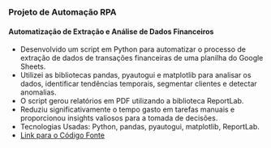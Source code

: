### Projeto de Automação RPA

#### Automatização de Extração e Análise de Dados Financeiros

- Desenvolvido um script em Python para automatizar o processo de extração de dados de transações financeiras de uma planilha do Google Sheets.
- Utilizei as bibliotecas pandas, pyautogui e matplotlib para analisar os dados, identificar tendências temporais, segmentar clientes e detectar anomalias.
- O script gerou relatórios em PDF utilizando a biblioteca ReportLab.
- Reduziu significativamente o tempo gasto em tarefas manuais e proporcionou insights valiosos para a tomada de decisões.
- Tecnologias Usadas: Python, pandas, pyautogui, matplotlib, ReportLab.
- [Link para o Código Fonte](https://github.com/Marcos-sxt/Relatorio_Automatico_CSV)


